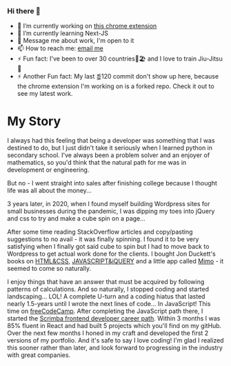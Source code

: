 ### Hi there 👋


- 🔭 I’m currently working on [this chrome extension](https://github.com/MisterMaroki/trade-tracker-extension-v1) 
- 🌱 I’m currently learning Next-JS
- 💬 Message me about work, I'm open to it
- 📫 How to reach me: [email me](mailto:omar.maroki@outlook.com)
- ⚡ Fun fact: I've been to over 30 countries🌴🏖 and I love to train Jiu-Jitsu🥋
- ⚡ Another Fun fact: My last ⪏120 commit don't show up here, because the chrome extension I'm working on is a forked repo. Check it out to see my latest work.


# My Story


I always had this feeling that being a developer was something that I was destined to do, but I just didn't take it seriously when I learned python in secondary school. I've always been a problem solver and an enjoyer of mathematics, so you'd think that the natural path for me was in development or engineering.

But no - I went straight into sales after finishing college because I thought life was all about the money...

3 years later, in 2020, when I found myself building Wordpress sites for small businesses during the pandemic, I was dipping my toes into jQuery and css to try and make a cube spin on a page... 

After some time reading StackOverflow articles and copy/pasting suggestions to no avail - it was finally spinning. I found it to be very satisfying when I finally got said cube to spin but I had to move back to Wordpress to get actual work done for the clients. I bought Jon Duckett's books on [HTML&CSS](https://www.amazon.co.uk/HTML-CSS-Design-Build-Websites/dp/1118008189), [JAVASCRIPT&jQUERY](https://www.amazon.co.uk/JavaScript-JQuery-Interactive-Front-End-Development/dp/1118531647/ref=pd_sbs_sccl_2_2/259-3047950-5705004?pd_rd_w=d3fvh&pf_rd_p=c07415a0-09a7-4604-aaca-c3fcee246443&pf_rd_r=VKPBHCRVHB8MVWMH46GJ&pd_rd_r=9a4c7b5d-82b8-478a-a58e-ce89f2f8ca74&pd_rd_wg=UJ7vM&pd_rd_i=1118531647&psc=1) and a little app called [Mimo](https://getmimo.com/) - it seemed to come so naturally. 

I enjoy things that have an answer that must be acquired by following patterns of calculations. And so naturally, I stopped coding and started landscaping... LOL! A complete U-turn and a coding hiatus that lasted nearly 1.5-years until I wrote the next lines of code... In JavaScript! This time on  [freeCodeCamp](https://www.freecodecamp.org/learn/javascript-algorithms-and-data-structures/). After completing the JavaScript path there, I started the [Scrimba frontend developer career path](https://scrimba.com/learn/frontend). Within 3 months I was 85% fluent in React and had built 5 projects which you'll find on my gitHub. Over the next few months I honed in my craft and developed the first 2 versions of my portfolio. And it's safe to say I love coding! I'm glad I realized this sooner rather than later, and look forward to progressing in the industry with great companies.
